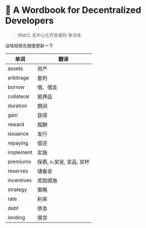 # 📒 A Wordbook for Decentralized Developers
> Web3, 去中心化开发者的 单词本 

没啥规矩先随便更新一下

|单词|翻译|
|---|---|
|assets|资产|
|arbitrage|套利|
|borrow|借、借走|
|collateral|抵押品|
|duration|期间|
|gain|获得|
|reward|报酬|
|issuance|发行|
|repaying|偿还|
|implement|实施|
|premiums|保费, n.奖金, 奖品, 奖杯|
|reserves|储备金|
|incentives|奖励措施|
|strategy|策略|
|rate|利率|
|debt|债务|
|lending|借贷|
